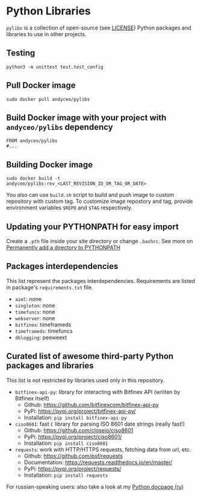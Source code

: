 Python Libraries
================

`pylibs` is a collection of open-source (see [LICENSE](LICENSE)) Python packages and libraries to use in other projects.


## Testing

    python3 -m unittest test.test_config


## Pull Docker image

    sudo docker pull andyceo/pylibs


## Build Docker image with your project with `andyceo/pylibs` dependency

    FROM andyceo/pylibs
    #...


## Building Docker image

    sudo docker build -t andyceo/pylibs:rev_<LAST_REVISION_ID_OR_TAG_OR_DATE>

You also can use `build.sh` script to build and push image to custom repository with custom tag. To customize image repostory and tag, provide environment variables `$REPO` and `$TAG` respectively.


## Updating your PYTHONPATH for easy import

Create a `.pth` file inside your site directory or change `.bashrc`. See more on [Permanently add a directory to PYTHONPATH](https://stackoverflow.com/questions/3402168/permanently-add-a-directory-to-pythonpath)


## Packages interdependencies

This list represent the packages interdependencies. Requirements are listed in package's `requirements.txt` file.

- `aiml`: none
- `singleton`: none
- `timefuncs`: none
- `webserver`: none
- `bitfinex`: timeframeds
- `timeframeds`: timefuncs
- `dblogging`: peeweext


## Curated list of awesome third-party Python packages and libraries

This list is not restricted by libraries used only in this repository.

- `bitfinex-api-py`: library for interacting with Bitfinex API (wriiten by Bitfinex itself)
    - Github: https://github.com/bitfinexcom/bitfinex-api-py
    - PyPi: https://pypi.org/project/bitfinex-api-py/
    - Installation: `pip install bitfinex-api-py`
- `ciso8601`: fast `C` library for parsing ISO 8601 date strings (really fast!)
    - Github: https://github.com/closeio/ciso8601
    - PyPi: https://pypi.org/project/ciso8601/
    - Installation: `pip install ciso8601`
- `requests`: work with HTTP/HTTPS requests, fetching data from url, etc.
    - Github: https://github.com/psf/requests
    - Documentation: https://requests.readthedocs.io/en/master/
    - PyPi: https://pypi.org/project/requests/
    - Installation: `pip install requests`

For russian-speaking users: also take a look at my [Python docpage (ru)](https://github.com/andyceo/documentation/wiki/Python)
